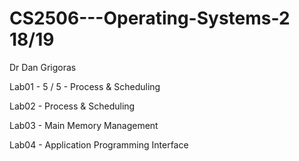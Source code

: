 # CS2506---Operating-Systems-2 18/19

Dr Dan Grigoras 

Lab01 - 5 / 5 - Process & Scheduling

Lab02 - Process & Scheduling

Lab03 - Main Memory Management

Lab04 - Application Programming Interface
